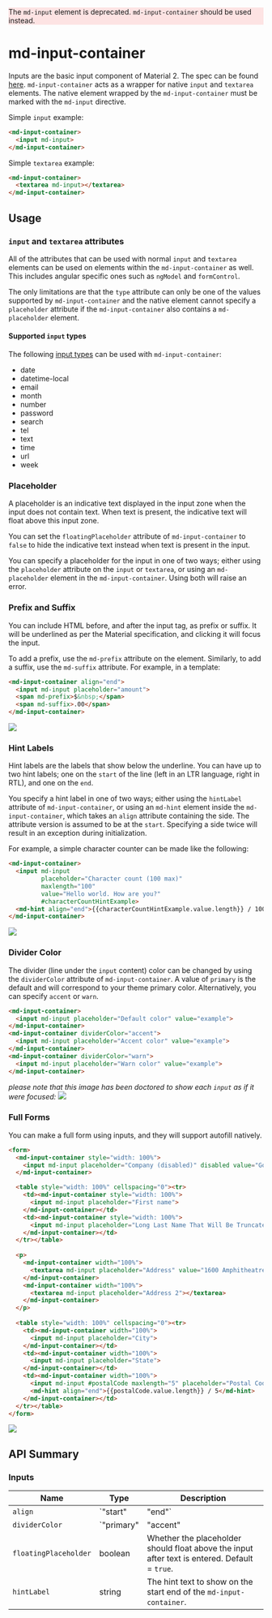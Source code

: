 <div style="background: rgba(255, 0, 0, 0.1)">
The <code>md-input</code> element is deprecated. <code>md-input-container</code> should be used
instead.
</div>

# md-input-container

Inputs are the basic input component of Material 2. The spec can be found
[here](https://www.google.com/design/spec/components/text-fields.html). `md-input-container` acts as
a wrapper for native `input` and `textarea` elements. The native element wrapped by the
`md-input-container` must be marked with the `md-input` directive.

Simple `input` example:
```html
<md-input-container>
  <input md-input>
</md-input-container>
```

Simple `textarea` example:
```html
<md-input-container>
  <textarea md-input></textarea>
</md-input-container>
```

## Usage

### `input` and `textarea` attributes

All of the attributes that can be used with normal `input` and `textarea` elements can be used on
elements within the `md-input-container` as well. This includes angular specific ones such as
`ngModel` and `formControl`.

The only limitations are that the `type` attribute can only be one of the values supported by
`md-input-container` and the native element cannot specify a `placeholder` attribute if the
`md-input-container` also contains a `md-placeholder` element. 

#### Supported `input` types

The following [input types](http://www.w3schools.com/TAGs/att_input_type.asp) can be used with
`md-input-container`:
* date
* datetime-local
* email
* month
* number
* password
* search
* tel
* text
* time
* url
* week

### Placeholder

A placeholder is an indicative text displayed in the input zone when the input does not contain
text. When text is present, the indicative text will float above this input zone.

You can set the `floatingPlaceholder` attribute of `md-input-container` to `false` to hide the
indicative text instead when text is present in the input.

You can specify a placeholder for the input in one of two ways; either using the `placeholder`
attribute on the `input` or `textarea`, or using an `md-placeholder` element in the
`md-input-container`. Using both will raise an error.

### Prefix and Suffix

You can include HTML before, and after the input tag, as prefix or suffix. It will be underlined as
per the Material specification, and clicking it will focus the input.

To add a prefix, use the `md-prefix` attribute on the element. Similarly, to add a suffix, use the
`md-suffix` attribute. For example, in a template:

```html
<md-input-container align="end">
  <input md-input placeholder="amount">
  <span md-prefix>$&nbsp;</span>
  <span md-suffix>.00</span>
</md-input-container>
```

<img src="https://material.angularjs.org/material2_assets/input/prefix-suffix.png">

### Hint Labels

Hint labels are the labels that show below the underline. You can have up to two hint labels; one on
the `start` of the line (left in an LTR language, right in RTL), and one on the `end`.

You specify a hint label in one of two ways; either using the `hintLabel` attribute of
`md-input-container`, or using an `md-hint` element inside the `md-input-container`, which takes an
`align` attribute containing the side. The attribute version is assumed to be at the `start`.
Specifying a side twice will result in an exception during initialization.

For example, a simple character counter can be made like the following:
```html
<md-input-container>
  <input md-input
         placeholder="Character count (100 max)"
         maxlength="100"
         value="Hello world. How are you?"
         #characterCountHintExample>
  <md-hint align="end">{{characterCountHintExample.value.length}} / 100</md-hint>
</md-input-container>
```

<img src="https://material.angularjs.org/material2_assets/input/character-count.png">

### Divider Color

The divider (line under the `input` content) color can be changed by using the `dividerColor`
attribute of `md-input-container`. A value of `primary` is the default and will correspond to your
theme primary color. Alternatively, you can specify `accent` or `warn`.

```html
<md-input-container>
  <input md-input placeholder="Default color" value="example">
</md-input-container>
<md-input-container dividerColor="accent">
  <input md-input placeholder="Accent color" value="example">
</md-input-container>
<md-input-container dividerColor="warn">
  <input md-input placeholder="Warn color" value="example">
</md-input-container>
```

_please note that this image has been doctored to show each `input` as if it were focused:_
<img src="https://material.angularjs.org/material2_assets/input/divider-colors.png">

### Full Forms

You can make a full form using inputs, and they will support autofill natively.

```html
<form>
  <md-input-container style="width: 100%">
    <input md-input placeholder="Company (disabled)" disabled value="Google">
  </md-input-container>

  <table style="width: 100%" cellspacing="0"><tr>
    <td><md-input-container style="width: 100%">
      <input md-input placeholder="First name">
    </md-input-container></td>
    <td><md-input-container style="width: 100%">
      <input md-input placeholder="Long Last Name That Will Be Truncated">
    </md-input-container></td>
  </tr></table>
  
  <p>
    <md-input-container width="100%">
      <textarea md-input placeholder="Address" value="1600 Amphitheatre Pkway"></textarea>
    </md-input-container>
    <md-input-container width="100%">
      <textarea md-input placeholder="Address 2"></textarea>
    </md-input-container>
  </p>
  
  <table style="width: 100%" cellspacing="0"><tr>
    <td><md-input-container width="100%">
      <input md-input placeholder="City">
    </md-input-container></td>
    <td><md-input-container width="100%">
      <input md-input placeholder="State">
    </md-input-container></td>
    <td><md-input-container width="100%">
      <input md-input #postalCode maxlength="5" placeholder="Postal Code" value="94043">
      <md-hint align="end">{{postalCode.value.length}} / 5</md-hint>
    </md-input-container></td>
  </tr></table>
</form>
```

<img src="https://material.angularjs.org/material2_assets/input/full-form.png">

## API Summary

### Inputs

| Name | Type | Description |
| --- | --- | --- |
| `align` | `"start" | "end"` | The alignment of the `input` or `textarea`. Default = `"start"`. |
| `dividerColor` | `"primary" | "accent" | "warn"` | The color of the placeholder and underline. Default = `"primary"`. |
| `floatingPlaceholder` | boolean | Whether the placeholder should float above the input after text is entered. Default = `true`. |
| `hintLabel` | string | The hint text to show on the start end of the `md-input-container`. |
